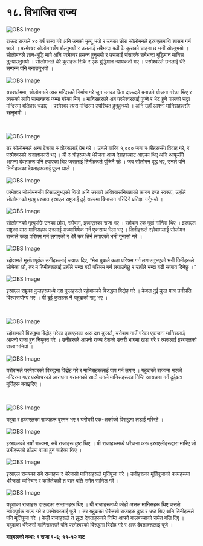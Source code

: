 # १८. विभाजित राज्य

![OBS Image](https://cdn.door43.org/obs/jpg/360px/obs-en-18-01.jpg)

दाऊद राजाले ४० बर्ष राज्‍य गरे अनि उनको मृत्यु भयो र उनका छोरा सोलोमनले इस्राएलमाथि शासन गर्न थाले । परमेश्‍वर सोलोमनसँग बोल्नुभयो र उसलाई सबैभन्दा बढी के कुराको चाहना छ भनी सोध्‍नुभयो । सोलोमनले ज्ञान-बुद्धि मागे अनि परमेश्‍वर प्रसन्‍न हुनुभयो र उसलाई संसारकै सबैभन्दा बुद्धिमान मानिस तुल्याउनुभयो । सोलोमनले धेरै कुराहरू सिके र एक बुद्धिमान न्यायकर्ता भए । परमेश्‍वरले उनलाई धेरै सम्पन्‍न पनि बनाउनुभयो ।

![OBS Image](https://cdn.door43.org/obs/jpg/360px/obs-en-18-02.jpg)

यरुशलेममा, सोलोमनले त्यस मन्दिरको निर्माण गरे जुन उनका पिता दाऊदले बनाउने योजना गरेका थिए र त्यसको लागि सामानहरू जम्मा गरेका थिए । मानिसहरूले अब परमेश्‍वरलाई पूज्‍ने र भेट हुने पालको सट्टा मन्दिरमा बलिहरू चढाए । परमेश्‍वर त्यस मन्दिरमा उपस्थित हुनुहुन्थ्यो । अनि उहाँ आफ्ना मानिसहरूसँग रहनुभयो ।

​

![OBS Image](https://cdn.door43.org/obs/jpg/360px/obs-en-18-03.jpg)

तर सोलोमनले अन्य देशका स्‍ त्रीहरूलाई प्रेम गरे । उनले करिब १,००० जना स्‍ त्रीहरूसँग विवाह गरे, र परमेश्‍वरको अनाज्ञाकारी भए । यी स्‍ त्रीहरूमध्ये धेरैजना अन्य देशहरूबाट आएका थिए अनि आफूसँगै आफ्ना देवताहरू पनि ल्याएका थिए जसलाई तिनीहरूले पूजिनै रहे । जब सोलोमन वृद्ध भए, उनले पनि तिनीहरूका देवताहरूलाई पूज्‍न थाले ।

![OBS Image](https://cdn.door43.org/obs/jpg/360px/obs-en-18-04.jpg)

परमेश्‍वर सोलोमनसँग रिसाउनुभएको थियो अनि उसको अविश्‍वासनियताको कारण दण्ड स्वरूप, उहाँले सोलोमनको मृत्यु पश्‍चात इस्राएल राष्ट्रलाई दुई राज्यमा विभाजन गरिदिने प्रतिज्ञा गर्नुभयो ।

![OBS Image](https://cdn.door43.org/obs/jpg/360px/obs-en-18-05.jpg)

सोलोमनको मृत्युपछि उनका छोरा, रहोवाम, इस्राएलका राजा भए । रहोवाम एक मूर्ख मानिस थिए । इस्राएल राष्ट्रका सारा मानिसहरू उनलाई राज्याभिषेक गर्न एकसाथ भेला भए । तिनीहरूले रहोवामलाई सोलोमन राजाले कडा परिश्रम गर्न लगाएको र धेरै कर तिर्न लगाएको भनी गुनासो गरे ।

![OBS Image](https://cdn.door43.org/obs/jpg/360px/obs-en-18-06.jpg)

रहोवामले मूर्खतापूर्वक उनीहरूलाई जवाफ दिए, “मेरा बुबाले कडा परिश्रम गर्न लगाउनुभएको भनी तिमीहरूले सोचेका छौ, तर म तिमीहरूलाई उहाँले भन्दा बढी परिश्रम गर्न लगाउनेछु र उहाँले भन्दा बढी सजाय दिनेछु ।”

![OBS Image](https://cdn.door43.org/obs/jpg/360px/obs-en-18-07.jpg)

इस्राएल राष्ट्रका कुलहरूमध्ये दश कुलहरूले रहोबामको विरुद्धमा विद्रोह गरे । केवल दुई कुल मात्र उनीप्रति विश्‍वासयोग्य भए । यी दुई कुलहरू नै यहूदाको राष्ट्र भए ।

​

![OBS Image](https://cdn.door43.org/obs/jpg/360px/obs-en-18-08.jpg)

रहोबामको विरुद्धमा विद्रोह गरेका इस्राएलका अरू दश कुलले, यरोबाम नाउँ गरेका एकजना मानिसलाई आफ्नो राजा हुन नियुक्त गरे । उनीहरूले आफ्नो राज्य देशको उत्तरी भागमा खडा गरे र त्यसलाई इस्राएलको राज्य भनियो ।

![OBS Image](https://cdn.door43.org/obs/jpg/360px/obs-en-18-09.jpg)

यरोबामले परमेश्‍वरको विरुद्धमा विद्रोह गरे र मानिसहरूलाई पाप गर्न लगाए । यहूदाको राज्यमा भएको मन्दिरमा गएर परमेश्‍वरको आराधना गराउनको साटो उनले मानिसहरूका निम्ति आराधना गर्न दुईवटा मूर्तिहरू बनाइदिए ।

​

![OBS Image](https://cdn.door43.org/obs/jpg/360px/obs-en-18-10.jpg)

यहूदा र इस्राएलका राज्यहरू दुश्मन भए र घरीघरी एक-अर्काको विरुद्धमा लडाईं गरिरहे ।

![OBS Image](https://cdn.door43.org/obs/jpg/360px/obs-en-18-11.jpg)

इस्राएलको नयाँ राज्यमा, सबै राजाहरू दुष्ट थिए । यी राजाहरूमध्ये धरैजना अरू इस्राएलीहरूद्वारा मारिए जो उनीहरूको ठाँउमा राजा हुन चाहेका थिए ।

![OBS Image](https://cdn.door43.org/obs/jpg/360px/obs-en-18-12.jpg)

इस्राएल राज्यका सबै राजाहरू र धेरैजसो मानिसहरूले मूर्तिपूजा गरे । उनीहरूका मूर्तिपूजाको कामहरूमा धेरैजसो व्यभिचार र कहिलेकहीँ त बाल बलि समेत सामिल गरे ।

![OBS Image](https://cdn.door43.org/obs/jpg/360px/obs-en-18-13.jpg)

यहूदाका राजाहरू दाऊदका सन्तानहरू थिए । यी राजाहरूमध्ये कोही असल मानिसहरू थिए जसले न्यायपुर्वक राज्य गरे र परमेश्‍वरलाई पूजे । तर यहूदाका धेरैजसो राजाहरू दुष्ट र भ्रष्ट थिए अनि तिनीहरूले पनि मूर्तिपूजा गरे । केही राजाहरूले त झूटा देवताहरूको निम्ति आफ्नै बालबच्चाको समेत बलि दिए । यहूदाका धेरैजसो मानिसहरूले पनि परमेश्‍वरको विरुद्धमा विद्रोह गरे र अरू देवताहरूलाई पूजे ।

__बाइबलको कथा: १ राजा १-६; ११-१२ बाट__
